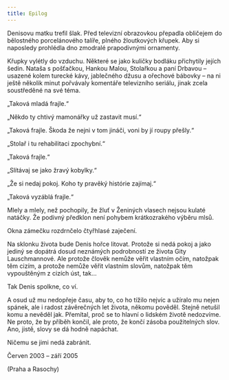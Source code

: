 ```yaml
---
title: Epilog
---
```


Denisovu matku trefil šlak. Před televizní obrazovkou přepadla obličejem do bělostného porcelánového talíře, plného žloutkových křupek. Aby si naposledy prohlédla dno zmodralé prapodivnými ornamenty.

Křupky vylétly do vzduchu. Některé se jako kuličky bodláku přichytily jejích šedin. Nataša s pošťačkou, Hankou Malou, Stolařkou a paní Drbavou – usazené kolem turecké kávy, jablečného džusu a ořechové bábovky – na ni ještě několik minut pořvávaly komentáře televizního seriálu, jinak zcela soustředěné na své téma.

„Taková mladá frajle.“

„Někdo ty chtivý mamonářky už zastavit musí.“

„Taková frajle. Škoda že nejni v tom jináči, voni by jí roupy přešly.“

„Stolař i tu rehabilitaci zpochybní.“

„Taková frajle.“

„Slítávaj se jako žravý kobylky.“

„Že si nedaj pokoj. Koho ty pravěký histórie zajímaj.“

„Taková vyzáblá frajle.“

Mlely a mlely, než pochopily, že žluť v Ženiných vlasech nejsou kulaté natáčky. Že podivný předklon není pohybem krátkozrakého výběru mlsů.

Okna zámečku rozdrnčelo čtyřhlasé zaječení.

Na sklonku života bude Denis hořce litovat. Protože si nedá pokoj a jako jediný se dopátrá dosud neznámých podrobností ze života Gity Lauschmannové. Ale protože člověk nemůže věřit vlastním očím, natožpak těm cizím, a protože nemůže věřit vlastním slovům, natožpak těm vypouštěným z cizích úst, tak…

Tak Denis spolkne, co ví.

A osud už mu nedopřeje času, aby to, co ho tížilo nejvíc a užíralo mu nejen spánek, ale i radost závěrečných let života, někomu pověděl. Stejně netušil komu a nevěděl jak. Přemítal, proč se to hlavní o lidském životě nedozvíme. Ne proto, že by příběh končil, ale proto, že končí zásoba použitelných slov. Ano, jistě, slovy se dá hodně napáchat.

Ničemu se jimi nedá zabránit.

Červen 2003 – září 2005

(Praha a Rasochy)
